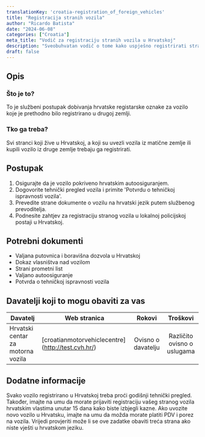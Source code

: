 ```yaml
---
translationKey: 'croatia-registration_of_foreign_vehicles'
title: "Registracija stranih vozila"
author: "Ricardo Batista"
date: "2024-06-08"
categories: ["Croatia"]
meta_title: "Vodič za registraciju stranih vozila u Hrvatskoj"
description: "Sveobuhvatan vodič o tome kako uspješno registrirati strano vozilo u Hrvatskoj."
draft: false
---
```


## Opis
### Što je to?
To je službeni postupak dobivanja hrvatske registarske oznake za vozilo koje je prethodno bilo registrirano u drugoj zemlji.
### Tko ga treba?
Svi stranci koji žive u Hrvatskoj, a koji su uvezli vozila iz matične zemlje ili kupili vozilo iz druge zemlje trebaju ga registrirati.

## Postupak
1. Osigurajte da je vozilo pokriveno hrvatskim autoosiguranjem.
2. Dogovorite tehnički pregled vozila i primite 'Potvrdu o tehničkoj ispravnosti vozila'.
3. Prevedite strane dokumente o vozilu na hrvatski jezik putem službenog prevoditelja.
4. Podnesite zahtjev za registraciju stranog vozila u lokalnoj policijskoj postaji u Hrvatskoj.

## Potrebni dokumenti
- Valjana putovnica i boravišna dozvola u Hrvatskoj
- Dokaz vlasništva nad vozilom
- Strani prometni list
- Valjano autoosiguranje
- Potvrda o tehničkoj ispravnosti vozila

## Davatelji koji to mogu obaviti za vas

| Davatelj        |     Web stranica    |     Rokovi    |       Troškovi      |
| --------------- | --------------- |  :-------------: | :-------------: |
| Hrvatski centar za motorna vozila |  [croatianmotorvehiclecentre] (http://test.cvh.hr/)  |      Ovisno o davatelju     |        Različito ovisno o uslugama  

## Dodatne informacije
Svako vozilo registrirano u Hrvatskoj treba proći godišnji tehnički pregled. Također, imajte na umu da morate prijaviti registraciju vašeg stranog vozila hrvatskim vlastima unutar 15 dana kako biste izbjegli kazne. Ako uvozite novo vozilo u Hrvatsku, imajte na umu da možda morate platiti PDV i porez na vozila. Vrijedi provjeriti može li se ove zadatke obaviti treća strana ako niste vješti u hrvatskom jeziku.